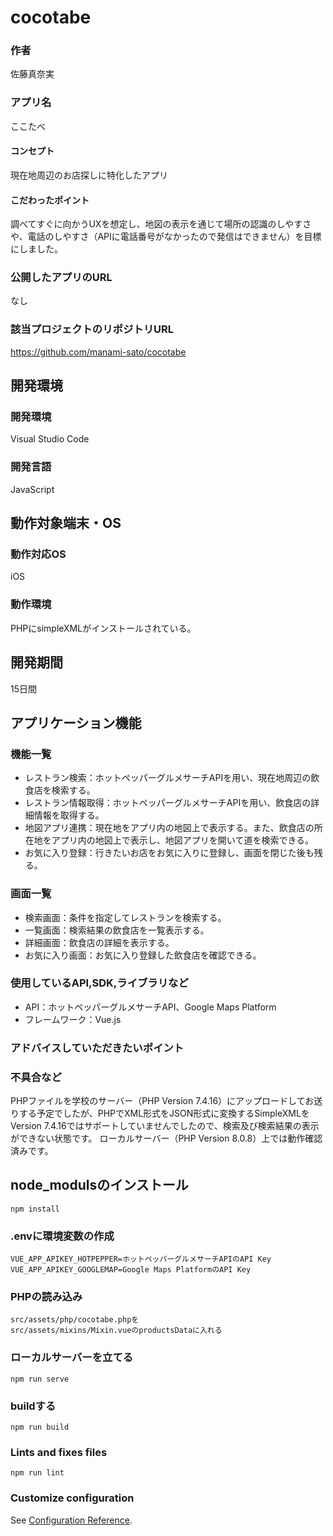 # cocotabe

### 作者
佐藤真奈実
### アプリ名
ここたべ

#### コンセプト
現在地周辺のお店探しに特化したアプリ

#### こだわったポイント
調べてすぐに向かうUXを想定し、地図の表示を通じて場所の認識のしやすさや、電話のしやすさ（APIに電話番号がなかったので発信はできません）を目標にしました。

### 公開したアプリのURL
なし

### 該当プロジェクトのリポジトリURL
https://github.com/manami-sato/cocotabe

## 開発環境
### 開発環境
Visual Studio Code

### 開発言語
JavaScript

## 動作対象端末・OS
### 動作対応OS
iOS
### 動作環境
PHPにsimpleXMLがインストールされている。

## 開発期間
15日間

## アプリケーション機能

### 機能一覧
- レストラン検索：ホットペッパーグルメサーチAPIを用い、現在地周辺の飲食店を検索する。
- レストラン情報取得：ホットペッパーグルメサーチAPIを用い、飲食店の詳細情報を取得する。
- 地図アプリ連携：現在地をアプリ内の地図上で表示する。また、飲食店の所在地をアプリ内の地図上で表示し、地図アプリを開いて道を検索できる。
- お気に入り登録：行きたいお店をお気に入りに登録し、画面を閉じた後も残る。

### 画面一覧
- 検索画面：条件を指定してレストランを検索する。
- 一覧画面：検索結果の飲食店を一覧表示する。
- 詳細画面：飲食店の詳細を表示する。
- お気に入り画面：お気に入り登録した飲食店を確認できる。

### 使用しているAPI,SDK,ライブラリなど
- API：ホットペッパーグルメサーチAPI、Google Maps Platform
- フレームワーク：Vue.js

### アドバイスしていただきたいポイント

### 不具合など
PHPファイルを学校のサーバー（PHP Version 7.4.16）にアップロードしてお送りする予定でしたが、PHPでXML形式をJSON形式に変換するSimpleXMLをVersion 7.4.16ではサポートしていませんでしたので、検索及び検索結果の表示ができない状態です。
ローカルサーバー（PHP Version 8.0.8）上では動作確認済みです。

## node_modulsのインストール

```
npm install
```

### .envに環境変数の作成

```
VUE_APP_APIKEY_HOTPEPPER=ホットペッパーグルメサーチAPIのAPI Key
VUE_APP_APIKEY_GOOGLEMAP=Google Maps PlatformのAPI Key
```

### PHPの読み込み

```
src/assets/php/cocotabe.phpを
src/assets/mixins/Mixin.vueのproductsDataに入れる
```

### ローカルサーバーを立てる

```
npm run serve
```

### buildする

```
npm run build
```

### Lints and fixes files

```
npm run lint
```

### Customize configuration

See [Configuration Reference](https://cli.vuejs.org/config/).
